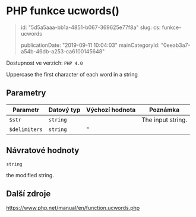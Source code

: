 PHP funkce ucwords()
====================

> id: "5d5a5aaa-bb1a-4851-b067-369625e77f8a"
> slug:
> 	cs: funkce-ucwords
>
> publicationDate: "2019-09-11 10:04:03"
> mainCategoryId: "0eeab3a7-a54b-46db-a253-ca6100145648"

Dostupnost ve verzích: `PHP 4.0`

Uppercase the first character of each word in a string


Parametry
--------------

| Parametr | Datový typ | Výchozí hodnota | Poznámka |
|-----|-----|-----|-----|
| `$str` | `string` |  | The input string. |
| `$delimiters` | `string` | " |  |


Návratové hodnoty
----------------

`string`

the modified string.

Další zdroje
------------

https://www.php.net/manual/en/function.ucwords.php
